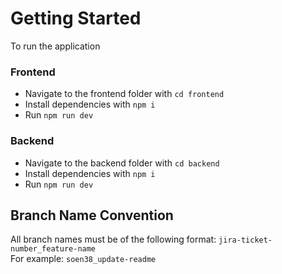 # Getting Started

To run the application
### Frontend
 - Navigate to the frontend folder with `cd frontend`
 - Install dependencies with `npm i` 
 - Run `npm run dev`

### Backend
 - Navigate to the backend folder with `cd backend`
 - Install dependencies with `npm i` 
 - Run `npm run dev`

## Branch Name Convention
All branch names must be of the following format: `jira-ticket-number_feature-name`  
For example: `soen38_update-readme`
